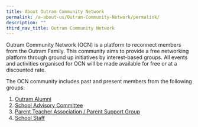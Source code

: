 ```yaml
---
title: About Outram Community Network
permalink: /a-about-us/Outram-Community-Network/permalink/
description: ""
third_nav_title: Outram Community Network
---
```



Outram Community Network (OCN) is a platform to reconnect members from the Outram Family. This community aims to provide a free networking platform through ground up initiatives by interest-based groups. All events and activities organised for OCN will be made available for free or at a discounted rate.  

The OCN community includes past and present members from the following groups:

1. [Outram Alumni](/about-us/Outram-Alumni/Outram-Alumni/)
2. [School Advisory Committee](/about-us/School-Advisory-Committee/)
3. [Parent Teacher Association / Parent Support Group](/about-us/Parent-Support-Group/)
4. [School Staff](/about-us/School-Staff/)

